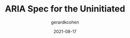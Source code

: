 ---
author: gerardkcohen
date: 2021-08-17
publisher: dequesystems
tags:
  - html
  - accessibility
  - aria
target_url: https://www.deque.com/blog/aria-spec-for-the-uninitiated-part-1/
title: ARIA Spec for the Uninitiated
---